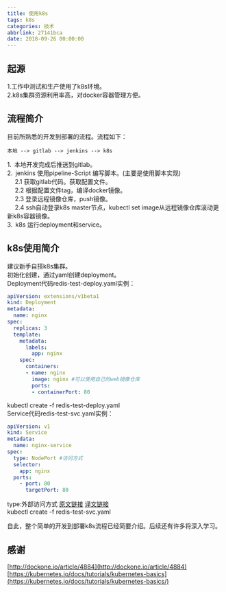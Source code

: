 ```yaml
---
title: 使用k8s
tags: k8s
categories: 技术
abbrlink: 27141bca
date: 2018-09-26 00:00:00
---
```

## 起源

1.工作中测试和生产使用了k8s环境。  
2.k8s集群资源利用率高，对docker容器管理方便。

## 流程简介

目前所熟悉的开发到部署的流程。流程如下：  
```
本地 --> gitlab --> jenkins --> k8s  
```
1.&ensp;本地开发完成后推送到gitlab。  
2.&ensp;jenkins 使用pipeline-Script 编写脚本。(主要是使用脚本实现)  
&ensp;&ensp; 2.1 获取gitlab代码。获取配置文件。  
&ensp;&ensp; 2.2 根据配置文件tag，编译docker镜像。  
&ensp;&ensp; 2.3 登录远程镜像仓库，push镜像。  
&ensp;&ensp; 2.4 ssh自动登录k8s master节点，kubectl set image从远程镜像仓库滚动更新k8s容器镜像。  
3.&ensp;k8s 运行deployment和service。  
## k8s使用简介

建议新手自搭k8s集群。  
初始化创建，通过yaml创建deployment。  
Deployment代码redis-test-deploy.yaml实例：  
```yaml
apiVersion: extensions/v1beta1
kind: Deployment
metadata:
  name: nginx
spec:
  replicas: 3
  template:
    metadata:
      labels:
        app: nginx
    spec:
      containers:
      - name: nginx
        image: nginx #可以使用自己的web镜像仓库
        ports:
        - containerPort: 80
```
kubectl create -f redis-test-deploy.yaml  
Service代码redis-test-svc.yaml实例：  
```yaml
apiVersion: v1
kind: Service
metadata:
  name: nginx-service
spec:
  type: NodePort #访问方式
  selector:
    app: nginx
  ports:
    - port: 80
      targetPort: 80
```
type:外部访问方式 [原文链接](https://medium.com/google-cloud/kubernetes-nodeport-vs-loadbalancer-vs-ingress-when-should-i-use-what-922f010849e0) [译文链接](http://dockone.io/article/4884)  
kubectl create -f redis-test-svc.yaml  

自此，整个简单的开发到部署k8s流程已经简要介绍。后续还有许多将深入学习。  

## 感谢

[http://dockone.io/article/4884](http://dockone.io/article/4884)  
[https://kubernetes.io/docs/tutorials/kubernetes-basics](https://kubernetes.io/docs/tutorials/kubernetes-basics/)
